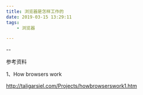 ```yaml
---
title: 浏览器是怎样工作的
date: 2019-03-15 13:29:11
tags:
	- 浏览器

---
```


--

参考资料

1、How browsers work

http://taligarsiel.com/Projects/howbrowserswork1.htm

